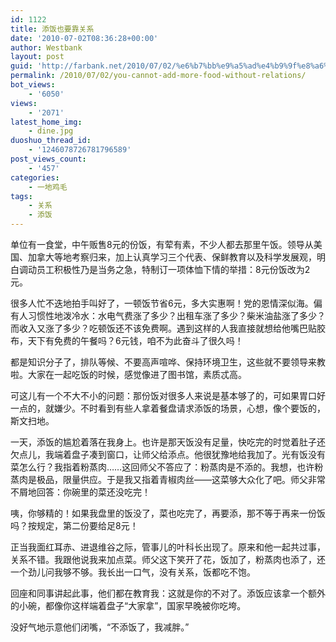 ```yaml
---
id: 1122
title: 添饭也要靠关系
date: '2010-07-02T08:36:28+00:00'
author: Westbank
layout: post
guid: 'http://farbank.net/2010/07/02/%e6%b7%bb%e9%a5%ad%e4%b9%9f%e8%a6%81%e9%9d%a0%e5%85%b3%e7%b3%bb/'
permalink: /2010/07/02/you-cannot-add-more-food-without-relations/
bot_views:
    - '6050'
views:
    - '2071'
latest_home_img:
    - dine.jpg
duoshuo_thread_id:
    - '1246078726781796589'
post_views_count:
    - '457'
categories:
    - 一地鸡毛
tags:
    - 关系
    - 添饭
---
```


单位有一食堂，中午贩售8元的份饭，有荤有素，不少人都去那里午饭。领导从美国、加拿大等地考察归来，加上认真学习三个代表、保鲜教育以及科学发展观，明白调动员工积极性乃是当务之急，特制订一项体恤下情的举措：8元份饭改为2元。

很多人忙不迭地拍手叫好了，一顿饭节省6元，多大实惠啊！党的恩情深似海。偏有人习惯性地泼冷水：水电气费涨了多少？出租车涨了多少？柴米油盐涨了多少？而收入又涨了多少？吃顿饭还不该免费啊。遇到这样的人我直接就想给他嘴巴贴胶布，天下有免费的午餐吗？6元钱，咱不为此奋斗了很久吗！

都是知识分子了，排队等候、不要高声喧哗、保持环境卫生，这些就不要领导来教啦。大家在一起吃饭的时候，感觉像进了图书馆，素质忒高。

可这儿有一个不大不小的问题：那份饭对很多人来说是基本够了的，可如果胃口好一点的，就嫌少。不时看到有些人拿着餐盘请求添饭的场景，心想，像个要饭的，斯文扫地。

一天，添饭的尴尬着落在我身上。也许是那天饭没有足量，快吃完的时觉着肚子还欠点儿，我端着盘子凑到窗口，让师父给添点。他很犹豫地给我加了。光有饭没有菜怎么行？我指着粉蒸肉……这回师父不答应了：粉蒸肉是不添的。我想，也许粉蒸肉是极品，限量供应。于是我又指着青椒肉丝——这菜够大众化了吧。师父非常不屑地回答：你碗里的菜还没吃完！

咦，你够精的！如果我盘里的饭没了，菜也吃完了，再要添，那不等于再来一份饭吗？按规定，第二份要给足8元！

正当我面红耳赤、进退维谷之际，管事儿的叶科长出现了。原来和他一起共过事，关系不错。我跟他说我来加点菜。师父这下笑开了花，饭加了，粉蒸肉也添了，还一个劲儿问我够不够。我长出一口气，没有关系，饭都吃不饱。

回座和同事讲起此事，他们都在教育我：这就是你的不对了。添饭应该拿一个额外的小碗，都像你这样端着盘子“大家拿”，国家早晚被你吃垮。

没好气地示意他们闭嘴，“不添饭了，我减胖。”

